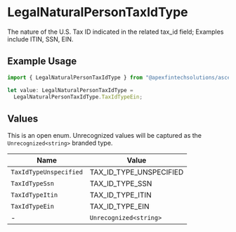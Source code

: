 # LegalNaturalPersonTaxIdType

The nature of the U.S. Tax ID indicated in the related tax_id field; Examples include ITIN, SSN, EIN.

## Example Usage

```typescript
import { LegalNaturalPersonTaxIdType } from "@apexfintechsolutions/ascend-sdk/models/components";

let value: LegalNaturalPersonTaxIdType =
  LegalNaturalPersonTaxIdType.TaxIdTypeEin;
```

## Values

This is an open enum. Unrecognized values will be captured as the `Unrecognized<string>` branded type.

| Name                    | Value                   |
| ----------------------- | ----------------------- |
| `TaxIdTypeUnspecified`  | TAX_ID_TYPE_UNSPECIFIED |
| `TaxIdTypeSsn`          | TAX_ID_TYPE_SSN         |
| `TaxIdTypeItin`         | TAX_ID_TYPE_ITIN        |
| `TaxIdTypeEin`          | TAX_ID_TYPE_EIN         |
| -                       | `Unrecognized<string>`  |